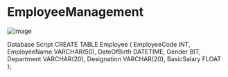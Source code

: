 # EmployeeManagement

![image](https://github.com/Ratnesh169/EmployeeManagementfinal/assets/74420317/06008ba7-25b6-4dec-ba54-3fa42778fa7e)

Database Script
CREATE TABLE Employee (
    EmployeeCode INT,
    EmployeeName VARCHAR(50),
    DateOfBirth DATETIME,
    Gender BIT,
    Department VARCHAR(20),
    Designation VARCHAR(20),
    BasicSalary FLOAT
);
